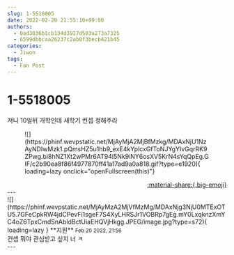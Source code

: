 ```yaml
---
slug: 1-5518005
date: 2022-02-20 21:55:10+09:00
authors:
  - 0ad3036b1cb134d3927d503a273a7325
  - 6599dbbcaa26237c2ab0f3becb421b45
categories:
  - Jiwon
tags:
  - Fan Post
---
```


# 1-5518005

<div class="post-container" markdown="1">
<div class="content-container md-sidebar__scrollwrap" markdown="1">

져니 10일뒤 개학인데 새학기 컨셉 정해주라
<figure markdown="1">
![](https://phinf.wevpstatic.net/MjAyMjA2MjBfMzkg/MDAxNjU1NzAyNDIwMzk1.pQmsHZ5u1hb9_exE4kYplcxGfToNJYgYIvGqrRK9ZPwg.bi8hNZ1Xt2wPMr6AT94I5Nk9iNY6osXV5KrN4sYqQpEg.GIF/c2b90ea8f86f4977870ff41a17ad9a0a818.gif?type=e1920){ loading=lazy onclick="openFullscreen(this)"}
</figure>


</div>
</div>

<div style="text-align: right;" markdown="1">
<a href="https://weverse.io/fromis9/fanpost/1-5518005" style="text-align: right;">:material-share:{.big-emoji}</a>
</div>
---

<div class="comments-container md-sidebar__scrollwrap" markdown="1">
<div class="comment" markdown="1">
<div class='id-container' markdown="1">
![](https://phinf.wevpstatic.net/MjAyMzA2MjVfMzMg/MDAxNjg3NjU0MTExOTU5.7GFeCpkRW4jdCPevFi1sgeF7S4XyLHRSJr1VOBRp7gEg.mY0LxqknzXmYC4oZ6TpxCmdSnAbldBctUiaEHQVjHkgg.JPEG/image.jpg?type=s72){ loading=lazy }
**<span class="artist">지원</span>** <small>Feb 20 2022, 21:56</small><br>
</div>
<div class='comment-body' markdown="1">
컨셉 뭐야 관심받고 싶지 너 ㅋ
</div>
</div>
</div>
---
